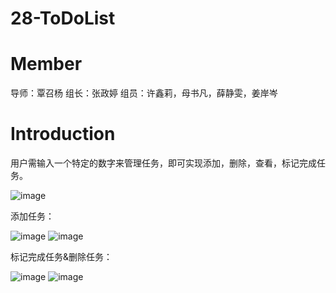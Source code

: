 # 28-ToDoList

# Member
导师：覃召杨
组长：张政婷
组员：许鑫莉，母书凡，薛静雯，姜岸岑

# Introduction
用户需输入一个特定的数字来管理任务，即可实现添加，删除，查看，标记完成任务。

![image](https://github.com/Bistu-OSSDT-2023/28-ToDoList/assets/138202658/4bdc63bc-6a49-4e22-a7e9-f86130c0b587)

添加任务：

![image](https://github.com/Bistu-OSSDT-2023/28-ToDoList/assets/138202658/8fbf7be3-7cc5-44d9-8dd8-3b40cf056f59)
![image](https://github.com/Bistu-OSSDT-2023/28-ToDoList/assets/138202658/2d1bef46-5ca8-4109-9989-9564ce68f9ed)

标记完成任务&删除任务：

![image](https://github.com/Bistu-OSSDT-2023/28-ToDoList/assets/138202658/592a7227-31f9-4b27-bfa7-26bc14bc2f07)
![image](https://github.com/Bistu-OSSDT-2023/28-ToDoList/assets/138202658/acb426e1-2936-4ea0-94c9-45893388218d)



